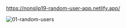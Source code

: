 https://nonslip19-random-user-app.netlify.app/

![01-random-users](https://user-images.githubusercontent.com/88439875/147465747-df561c7e-8538-494e-85fc-975aeca7c4c3.gif)
